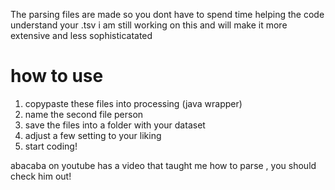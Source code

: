 The parsing files are made so you dont have to spend time helping the code understand your .tsv
i am still working on this and will make it more extensive and less sophisticatated

# how to use

1. copypaste these files into processing (java wrapper)
2. name the second file person
3. save the files into a folder with your dataset
4. adjust a few setting to your liking
5. start coding!



abacaba on youtube has a video that taught me how to parse , you should check him out!
